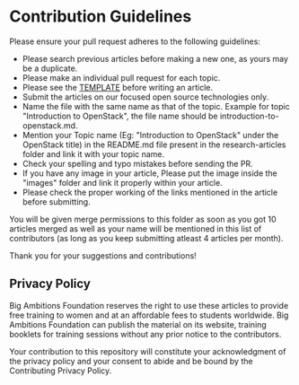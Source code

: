 # Contribution Guidelines
Please ensure your pull request adheres to the following guidelines:

- Please search previous articles before making a new one, as yours may be a duplicate.
- Please make an individual pull request for each topic.
- Please see the [TEMPLATE](https://github.com/bigambitions/research-articles/blob/master/template.md) before writing an article.
- Submit the articles on our focused open source technologies only.
- Name the file with the same name as that of the topic. Example for topic "Introduction to OpenStack", the file name should be introduction-to-openstack.md.
- Mention your Topic name (Eg: "Introduction to OpenStack" under the OpenStack title) in the README.md file present in the research-articles folder and link it with your topic name.
- Check your spelling and typo mistakes before sending the PR.
- If you have any image in your article, Please put the image inside the "images" folder and link it properly within your article.
- Please check the proper working of the links mentioned in the article before submitting.

You will be given merge permissions to this folder as soon as you got 10 articles merged as well as your name will be mentioned in this list of contributors (as long as you keep submitting atleast 4 articles per month).

Thank you for your suggestions and contributions!


## Privacy Policy
Big Ambitions Foundation reserves the right to use these articles to provide free training to women and at an affordable fees to students worldwide. Big Ambitions Foundation can publish the material on its website, training booklets for training sessions without any prior notice to the contributors. 

Your contribution to this repository will constitute your acknowledgment of the privacy policy and your consent to abide and be bound by the Contributing Privacy Policy.

